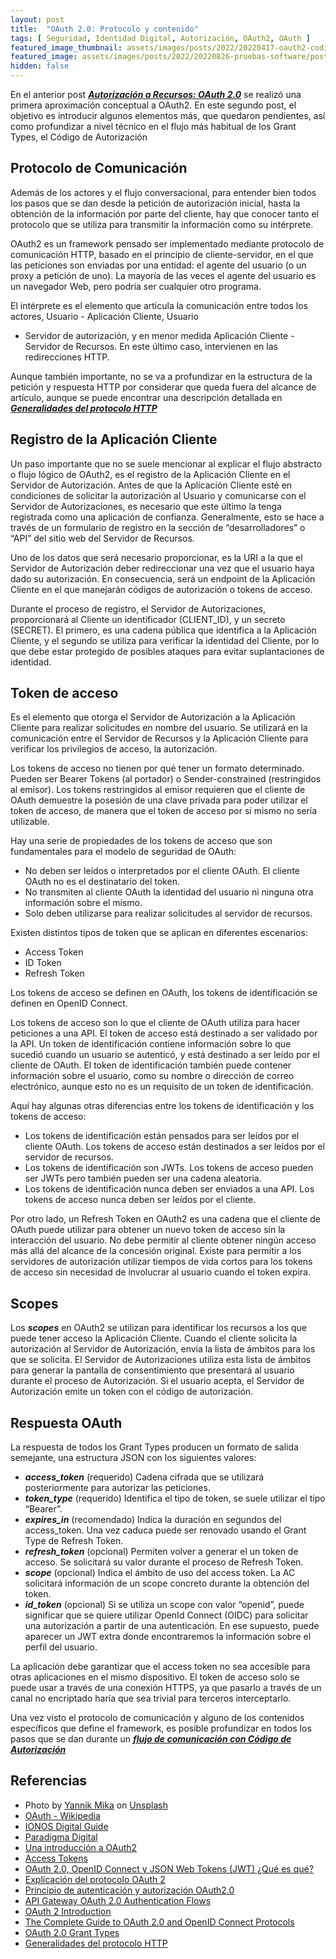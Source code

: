```yaml
---
layout: post
title:  "OAuth 2.0: Protocolo y contenido"
tags: [ Seguridad, Identidad Digital, Autorización, OAuth2, OAuth ]
featured_image_thumbnail: assets/images/posts/2022/20220417-oauth2-codigo-autorizacion/20220414-oauth2-codigo-autorizacion-thumbnail.jpg
featured_image: assets/images/posts/2022/20220826-pruebas-software/post-image.jpg
hidden: false
---
```


En el anterior post ***[Autorización a Recursos: OAuth 2.0](./oauth2)*** se realizó una primera aproximación conceptual
a OAuth2. En este segundo post, el objetivo es introducir algunos elementos más, que quedaron pendientes, así como
profundizar a nivel técnico en el flujo más habitual de los Grant Types, el Código de Autorización

## Protocolo de Comunicación

Además de los actores y el flujo conversacional, para entender bien todos los pasos que se dan desde la petición de
autorización inicial, hasta la obtención de la información por parte del cliente, hay que conocer tanto el protocolo que
se utiliza para transmitir la información como su intérprete.

OAuth2 es un framework pensado ser implementado mediante protocolo de comunicación HTTP, basado en el principio de
cliente-servidor, en el que las peticiones son enviadas por una entidad: el agente del usuario (o un proxy a petición de
uno). La
mayoría de las veces el agente del usuario es un navegador Web, pero podría ser cualquier otro programa.

El intérprete es el elemento que articula la comunicación entre todos los actores, Usuario - Aplicación Cliente, Usuario

- Servidor de autorización, y en menor medida Aplicación Cliente - Servidor de Recursos. En este último caso,
  intervienen en las redirecciones HTTP.

Aunque también importante, no se va a profundizar en la estructura de la petición y respuesta HTTP por considerar que
queda fuera del alcance de artículo, aunque se puede encontrar una descripción detallada
en ***[Generalidades del protocolo HTTP](https://developer.mozilla.org/es/docs/Web/HTTP/Overview)***

## Registro de la Aplicación Cliente

Un paso importante que no se suele mencionar al explicar el flujo abstracto o flujo lógico de OAuth2, es el registro de
la Aplicación Cliente en el Servidor de Autorización. Antes de que la Aplicación Cliente esté en condiciones de
solicitar la autorización al Usuario y comunicarse con el Servidor de Autorizaciones, es necesario que este último la
tenga registrada como una aplicación de confianza. Generalmente, esto se hace a través de un formulario de registro en
la sección de “desarrolladores” o “API” del sitio web del Servidor de Recursos.

Uno de los datos que será necesario proporcionar, es la URI a la que el Servidor de Autorización deber redireccionar una
vez que el usuario haya dado su autorización. En consecuencia, será un endpoint de la Aplicación Cliente en el que
manejarán códigos de
autorización o tokens de acceso.

Durante el proceso de registro, el Servidor de Autorizaciones, proporcionará al Cliente un identificador (CLIENT_ID), y
un secreto (SECRET). El primero, es una cadena pública que identifica a la Aplicación Cliente, y el segundo se utiliza
para verificar la identidad del Cliente, por lo que debe estar protegido de posibles ataques para evitar suplantaciones
de identidad.

## Token de acceso

Es el elemento que otorga el Servidor de Autorización a la Aplicación Cliente para realizar solicitudes en nombre del
usuario. Se utilizará en la comunicación entre el Servidor de Recursos y la Aplicación Cliente para verificar los
privilegios de acceso, la autorización.

Los tokens de acceso no tienen por qué tener un formato determinado. Pueden ser Bearer Tokens (al portador) o
Sender-constrained (restringidos al emisor). Los tokens restringidos al emisor requieren que el cliente de OAuth
demuestre la posesión de una clave privada para poder utilizar el token de acceso, de manera que el token de acceso por
sí mismo no sería utilizable.

Hay una serie de propiedades de los tokens de acceso que son fundamentales para el modelo de seguridad de OAuth:

* No deben ser leídos o interpretados por el cliente OAuth. El cliente OAuth no es el destinatario del token.
* No transmiten al cliente OAuth la identidad del usuario ni ninguna otra información sobre el mismo.
* Solo deben utilizarse para realizar solicitudes al servidor de recursos.

Existen distintos tipos de token que se aplican en diferentes escenarios:

* Access Token
* ID Token
* Refresh Token

Los tokens de acceso se definen en OAuth, los tokens de identificación se definen en OpenID Connect.

Los tokens de acceso son lo que el cliente de OAuth utiliza para hacer peticiones a una API. El token de acceso está
destinado a ser validado por la API. Un token de identificación contiene información sobre lo que sucedió cuando un
usuario se autenticó, y está destinado a ser leído por el cliente de OAuth. El token de identificación también puede
contener información sobre el usuario, como su nombre o dirección de correo electrónico, aunque esto no es un requisito
de un token de identificación.

Aquí hay algunas otras diferencias entre los tokens de identificación y los tokens de acceso:

* Los tokens de identificación están pensados para ser leídos por el cliente OAuth. Los tokens de acceso están
  destinados a ser leídos por el servidor de recursos.
* Los tokens de identificación son JWTs. Los tokens de acceso pueden ser JWTs pero también pueden ser una cadena
  aleatoria.
* Los tokens de identificación nunca deben ser enviados a una API. Los tokens de acceso nunca deben ser leídos por el
  cliente.

Por otro lado, un Refresh Token en OAuth2 es una cadena que el cliente de OAuth puede utilizar para obtener un nuevo
token de acceso sin la interacción del usuario. No debe permitir al cliente obtener ningún acceso más allá del alcance
de la concesión original. Existe para permitir a los servidores de autorización utilizar tiempos de vida cortos para los
tokens de acceso sin necesidad de involucrar al usuario cuando el token expira.

## Scopes

Los ***scopes*** en OAuth2 se utilizan para identificar los recursos a los que puede tener acceso la Aplicación Cliente.
Cuando el cliente solicita la autorización al Servidor de Autorización, envía la lista de ámbitos para los que se
solicita. El Servidor de Autorizaciones utiliza esta lista de ámbitos para generar la pantalla de consentimiento que
presentará al usuario durante el proceso de Autorización. Si el usuario acepta, el Servidor de Autorización emite un
token con el código de autorización.

## Respuesta OAuth

La respuesta de todos los Grant Types producen un formato de salida semejante, una estructura JSON con los siguientes
valores:

* ***access_token*** (requerido) Cadena cifrada que se utilizará posteriormente para autorizar las peticiones.
* ***token_type*** (requerido) Identifica el tipo de token, se suele utilizar el tipo “Bearer”.
* ***expires_in*** (recomendado) Indica la duración en segundos del access_token. Una vez caduca puede ser renovado
  usando el Grant Type de Refresh Token.
* ***refresh_token*** (opcional) Permiten volver a generar el un token de acceso. Se solicitará su valor durante el
  proceso de Refresh Token.
* ***scope*** (opcional) Indica el ámbito de uso del access token. La AC solicitará información de un scope concreto
  durante la obtención del token.
* ***id_token*** (opcional) Si se utiliza un scope con valor “openid”, puede significar que se quiere utilizar OpenId
  Connect (OIDC) para solicitar una autorización a partir de una autenticación. En ese supuesto, puede aparecer un JWT
  extra donde encontraremos la información sobre el perfil del usuario.

La aplicación debe garantizar que el access token no sea accesible para otras aplicaciones en el mismo dispositivo. El
token de acceso solo se puede usar a través de una conexión HTTPS, ya que pasarlo a través de un canal no encriptado
haría que sea trivial para terceros interceptarlo.

Una vez visto el protocolo de comunicación y alguno de los contenidos específicos que define el framework, es posible
profundizar en todos los pasos que se dan durante
un ***[flujo de comunicación con Código de Autorización](./oauth2-codigo-autorizacion)***

## Referencias

* Photo by [Yannik Mika](https://unsplash.com/@yannikm) on [Unsplash](https://unsplash.com/)
* [OAuth - Wikipedia](https://es.wikipedia.org/wiki/OAuth)
* [IONOS Digital Guide](https://www.ionos.es/digitalguide/servidores/seguridad/oauth-y-su-version-oauth2/)
* [Paradigma Digital](https://www.paradigmadigital.com/dev/oauth-2-0-equilibrio-y-usabilidad-en-la-securizacion-de-apis/)
* [Una introducción a OAuth2](https://www.digitalocean.com/community/tutorials/una-introduccion-a-oauth-2-es)
* [Access Tokens](https://www.oauth.com/oauth2-servers/access-tokens/)
* [OAuth 2.0, OpenID Connect y JSON Web Tokens (JWT) ¿Qué es qué?](https://www.returngis.net/2019/04/oauth-2-0-openid-connect-y-json-web-tokens-jwt-que-es-que/)
* [Explicación del protocolo OAuth 2](https://programacionymas.com/blog/protocolo-oauth-2)
* [Principio de autenticación y autorización OAuth2.0](https://programmerclick.com/article/31691178110/)
* [API Gateway OAuth 2.0 Authentication Flows](https://docs.oracle.com/cd/E39820_01/doc.11121/gateway_docs/content/oauth_flows.html)
* [OAuth 2 Introduction](https://www.techgeeknext.com/spring-boot-security/oauth2-introduction)
* [The Complete Guide to OAuth 2.0 and OpenID Connect Protocols](https://betterprogramming.pub/the-complete-guide-to-oauth-2-0-and-openid-connect-protocols-35ebc1cbc11a)
* [OAuth 2.0 Grant Types](https://www.developerro.com/2019/03/19/oauth-authentication-grant-types/)
* [Generalidades del protocolo HTTP](https://developer.mozilla.org/es/docs/Web/HTTP/Overview)